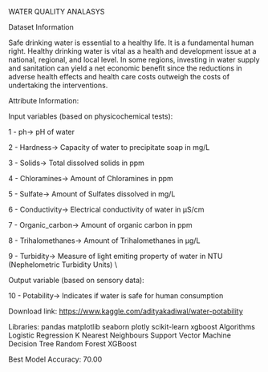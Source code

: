 WATER QUALITY ANALASYS

Dataset Information

Safe drinking water is essential to a healthy life. It is a fundamental human right. Healthy drinking water is vital as a health and development issue at a national, regional, and local level. In some regions, investing in water supply and sanitation can yield a net economic benefit since the reductions in adverse health effects and health care costs outweigh the costs of undertaking the interventions.

Attribute Information:

Input variables (based on physicochemical tests):

1 - ph-> pH of water

2 - Hardness-> Capacity of water to precipitate soap in mg/L

3 - Solids-> Total dissolved solids in ppm

4 - Chloramines-> Amount of Chloramines in ppm

5 - Sulfate-> Amount of Sulfates dissolved in mg/L

6 - Conductivity-> Electrical conductivity of water in μS/cm

7 - Organic_carbon-> Amount of organic carbon in ppm

8 - Trihalomethanes-> Amount of Trihalomethanes in μg/L

9 - Turbidity-> Measure of light emiting property of water in NTU (Nephelometric Turbidity Units) \

Output variable (based on sensory data):

10 - Potability-> Indicates if water is safe for human consumption

Download link: https://www.kaggle.com/adityakadiwal/water-potability

Libraries:
pandas
matplotlib
seaborn
plotly
scikit-learn
xgboost
Algorithms
Logistic Regression
K Nearest Neighbours
Support Vector Machine
Decision Tree
Random Forest
XGBoost

Best Model Accuracy: 70.00

